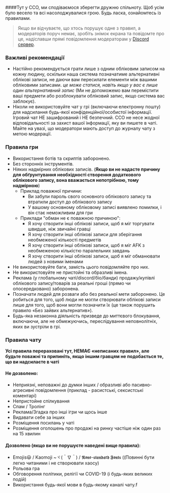 

####Тут у CCO, ми сподіваємося зберегти дружню спільноту.  Щоб усім було весело та  всі насолоджувалися грою. Будь ласка, ознайомтесь із правилами.

> Якщо ви відчуваєте, що хтось порушує одне з правил, а модераторів поруч немає, зробіть знімок екрана та повідомте про це, надіславши прямі повідомлення модераторам у [Discord сервер](https://discord.gg/JREx8xz).
### Важливі рекомендації
* Настійно рекомендується грати лише з одним обліковим записом на кожну людину, оскільки наша система позначатиме альтернативні облікові записи, не даючи вам пересилати елементи між вашими обліковими записами. *це може статися, навіть якщо у вас є лише один альтернативний запис* (Ми не допоможемо вам перемістити ваші предмети або розблокувати обліковий запис, якщо система вас заблокує).
* Ніколи не використовуйте чат у грі (включаючи електронну пошту) для надсилання будь-якої конфіденційної/особистої інформації. Ігровий чат НЕ зашифрований і НЕ безпечний. CCO не несе жодної відповідальності за захист вашої інформації, яку ви пишете в чаті. Майте на увазі, що модератори мають доступ до журналу чату з метою модерації.

### Правила гри
* Використання ботів та скриптів заборонено.
* Без сторонніх інструментів.
* Ніяких надмірних облікових записів. (**Якщо ви не надасте причину для обґрунтування необхідності створення додаткового облікового запису, вона вважається непотрібною, тому надмірною**)
    * Приклад поважної причини:
      * Ви забули пароль свого основного облікового запису та втратили доступ до облікового запису
      * У вашому основному обліковому записі виявлено помилки, і він стає неможливим для гри
    * Приклади "обман не є поважною причиною":  
      * Я хочу створити інші облікові записи, щоб я міг торгувати швидше, ніж звичайні гравці
      * Я хочу створити інші облікові записи для зберігання необмеженої кількості предметів
      * Я хочу створити інші облікові записи, щоб я міг AFK з необмеженою кількістю паралельних завдань
      * Я хочу створити інші облікові записи, щоб я міг обманювати людей з новими іменами
* Не використовуйте баги, замість цього повідомляйте про них.
* Не використовуйте не пристойні та образливі імена.
* Реклама (у глобальному чаті/discord/біо/банди) продажу/купівлі облікового запису/товарів за реальні гроші (прямо чи опосередковано) заборонена.
* Позначати людей для розваги або без реальної мети заборонено.  Це робиться для того, щоб люди не могли створювати облікові записи лише для того, щоб вони могли позначити їх (це також порушить правило «Без зайвих альтернатив»).
* Будь-яка незаконна діяльність призведе до миттєвого блокування, включаючи, але не обмежуючись, переслідування неповнолітніх, яких ви зустріли в грі.

### Правила чату
**Усі правила перераховані тут, НЕМАЄ «неписаних правил», але будьте поважні та припиніть, якщо іншим гравцям не подобається те, що ви надсилаєте в чаті**
#### Не дозволено: 
* Неприязні, неповажні до думки інших / образливі або пасивно-агресивні повідомлення (приклад - расистські, сексистські коментарі)
* Непристойне спілкування
* Спам / Тролінг
* Реклама/Згадка про інші ігри чи щось інше
* Видавати себе за інших
* Розміщення посилань у чаті
* Розміщення оголошень про продажі на ринку частіше ніж один раз на 15 хвилин

#### Дозволено (якщо ви не порушуєте наведені вище правила):
* Emojis😃 / Kaomoji ~ヾ(＾∇＾) / 𝕹𝖔𝖓𝖊-𝖘𝖙𝖆𝖓𝖉𝖆𝖗𝖉 𝕱𝖔𝖓𝖙𝖘 ((Повинні бути легко читаними і не створювати хаосу)
* Рольова гра
* Обговорення політики, релігії чи COVID-19 (і будь-яких великих подій)
* Використання будь-якої мови в будь-якому каналі чату.f
